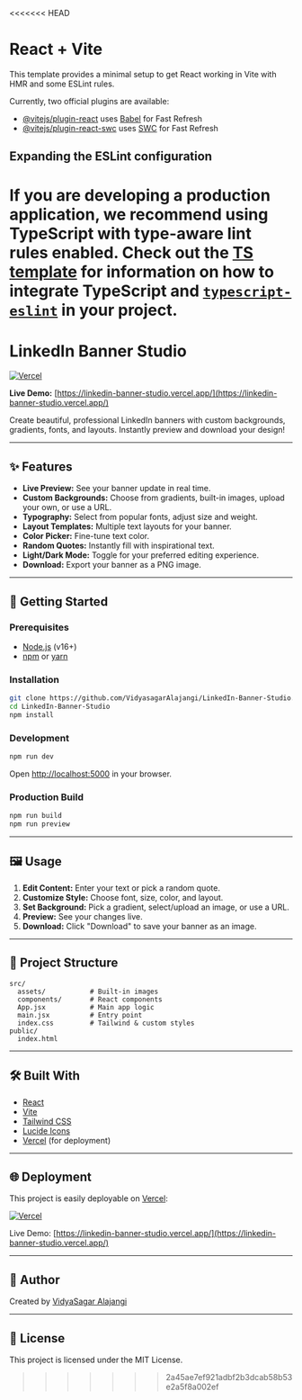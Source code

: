 <<<<<<< HEAD
# React + Vite

This template provides a minimal setup to get React working in Vite with HMR and some ESLint rules.

Currently, two official plugins are available:

- [@vitejs/plugin-react](https://github.com/vitejs/vite-plugin-react/blob/main/packages/plugin-react) uses [Babel](https://babeljs.io/) for Fast Refresh
- [@vitejs/plugin-react-swc](https://github.com/vitejs/vite-plugin-react/blob/main/packages/plugin-react-swc) uses [SWC](https://swc.rs/) for Fast Refresh

## Expanding the ESLint configuration

If you are developing a production application, we recommend using TypeScript with type-aware lint rules enabled. Check out the [TS template](https://github.com/vitejs/vite/tree/main/packages/create-vite/template-react-ts) for information on how to integrate TypeScript and [`typescript-eslint`](https://typescript-eslint.io) in your project.
=======
# LinkedIn Banner Studio

[![Vercel](https://vercel.com/button)](https://vercel.com/import/project?template=https://github.com/VidyasagarAlajangi/LinkedIn-Banner-Studio)

**Live Demo:** [https://linkedin-banner-studio.vercel.app/](https://linkedin-banner-studio.vercel.app/)

Create beautiful, professional LinkedIn banners with custom backgrounds, gradients, fonts, and layouts. Instantly preview and download your design!

---

## ✨ Features

- **Live Preview:** See your banner update in real time.
- **Custom Backgrounds:** Choose from gradients, built-in images, upload your own, or use a URL.
- **Typography:** Select from popular fonts, adjust size and weight.
- **Layout Templates:** Multiple text layouts for your banner.
- **Color Picker:** Fine-tune text color.
- **Random Quotes:** Instantly fill with inspirational text.
- **Light/Dark Mode:** Toggle for your preferred editing experience.
- **Download:** Export your banner as a PNG image.

---

## 🚀 Getting Started

### Prerequisites

- [Node.js](https://nodejs.org/) (v16+)
- [npm](https://www.npmjs.com/) or [yarn](https://yarnpkg.com/)

### Installation

```sh
git clone https://github.com/VidyasagarAlajangi/LinkedIn-Banner-Studio.git
cd LinkedIn-Banner-Studio
npm install
```

### Development

```sh
npm run dev
```
Open [http://localhost:5000](http://localhost:5000) in your browser.

### Production Build

```sh
npm run build
npm run preview
```

---

## 🖼️ Usage

1. **Edit Content:** Enter your text or pick a random quote.
2. **Customize Style:** Choose font, size, color, and layout.
3. **Set Background:** Pick a gradient, select/upload an image, or use a URL.
4. **Preview:** See your changes live.
5. **Download:** Click "Download" to save your banner as an image.

---

## 📁 Project Structure

```
src/
  assets/           # Built-in images
  components/       # React components
  App.jsx           # Main app logic
  main.jsx          # Entry point
  index.css         # Tailwind & custom styles
public/
  index.html
```

---

## 🛠️ Built With

- [React](https://react.dev/)
- [Vite](https://vitejs.dev/)
- [Tailwind CSS](https://tailwindcss.com/)
- [Lucide Icons](https://lucide.dev/)
- [Vercel](https://vercel.com/) (for deployment)

---

## 🌐 Deployment

This project is easily deployable on [Vercel](https://vercel.com/):

[![Vercel](https://vercel.com/button)](https://vercel.com/import/project?template=https://github.com/VidyasagarAlajangi/LinkedIn-Banner-Studio)

Live Demo: [https://linkedin-banner-studio.vercel.app/](https://linkedin-banner-studio.vercel.app/)

---

## 👤 Author

Created by [VidyaSagar Alajangi](https://www.linkedin.com/in/vidyasagaralajangi/)

---

## 📄 License

This project is licensed under the MIT License.
>>>>>>> 2a45ae7ef921adbf2b3dcab58b53e2a5f8a002ef
